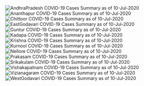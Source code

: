 
<img src="https://deepuhub.github.io/COVID-19/GraphsGenerated/10-Jul-2020/Last24Hrs_AndhraPradesh_10-Jul-2020.jpg" alt="AndhraPradesh COVID-19 Cases Summary as of 10-Jul-2020">
 <br>
<img src="https://deepuhub.github.io/COVID-19/GraphsGenerated/10-Jul-2020/Last24Hrs_Ananthapur_10-Jul-2020.jpg" alt="Ananthapur COVID-19 Cases Summary as of 10-Jul-2020">
 <br>
<img src="https://deepuhub.github.io/COVID-19/GraphsGenerated/10-Jul-2020/Last24Hrs_Chittoor_10-Jul-2020.jpg" alt="Chittoor COVID-19 Cases Summary as of 10-Jul-2020">
 <br>
<img src="https://deepuhub.github.io/COVID-19/GraphsGenerated/10-Jul-2020/Last24Hrs_EastGodavari_10-Jul-2020.jpg" alt="EastGodavari COVID-19 Cases Summary as of 10-Jul-2020">
 <br>
<img src="https://deepuhub.github.io/COVID-19/GraphsGenerated/10-Jul-2020/Last24Hrs_Guntur_10-Jul-2020.jpg" alt="Guntur COVID-19 Cases Summary as of 10-Jul-2020">
 <br>
<img src="https://deepuhub.github.io/COVID-19/GraphsGenerated/10-Jul-2020/Last24Hrs_Kadapa_10-Jul-2020.jpg" alt="Kadapa COVID-19 Cases Summary as of 10-Jul-2020">
 <br>
<img src="https://deepuhub.github.io/COVID-19/GraphsGenerated/10-Jul-2020/Last24Hrs_Krishna_10-Jul-2020.jpg" alt="Krishna COVID-19 Cases Summary as of 10-Jul-2020">
 <br>
<img src="https://deepuhub.github.io/COVID-19/GraphsGenerated/10-Jul-2020/Last24Hrs_Kurnool_10-Jul-2020.jpg" alt="Kurnool COVID-19 Cases Summary as of 10-Jul-2020">
 <br>
<img src="https://deepuhub.github.io/COVID-19/GraphsGenerated/10-Jul-2020/Last24Hrs_Nellore_10-Jul-2020.jpg" alt="Nellore COVID-19 Cases Summary as of 10-Jul-2020">
 <br>
<img src="https://deepuhub.github.io/COVID-19/GraphsGenerated/10-Jul-2020/Last24Hrs_Prakasam_10-Jul-2020.jpg" alt="Prakasam COVID-19 Cases Summary as of 10-Jul-2020">
 <br>
<img src="https://deepuhub.github.io/COVID-19/GraphsGenerated/10-Jul-2020/Last24Hrs_Srikakulam_10-Jul-2020.jpg" alt="Srikakulam COVID-19 Cases Summary as of 10-Jul-2020">
 <br>
<img src="https://deepuhub.github.io/COVID-19/GraphsGenerated/10-Jul-2020/Last24Hrs_Vishakapatnam_10-Jul-2020.jpg" alt="Vishakapatnam COVID-19 Cases Summary as of 10-Jul-2020">
 <br>
<img src="https://deepuhub.github.io/COVID-19/GraphsGenerated/10-Jul-2020/Last24Hrs_Vizianagaram_10-Jul-2020.jpg" alt="Vizianagaram COVID-19 Cases Summary as of 10-Jul-2020">
 <br>
<img src="https://deepuhub.github.io/COVID-19/GraphsGenerated/10-Jul-2020/Last24Hrs_WestGodavari_10-Jul-2020.jpg" alt="WestGodavari COVID-19 Cases Summary as of 10-Jul-2020">
 <br> 